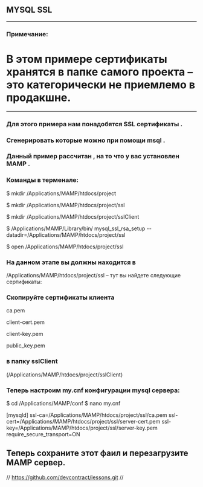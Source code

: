 
## MYSQL SSL


_____________________


### Примечание:

# В этом примере сертификаты хранятся в папке самого проекта – это категорически не приемлемо в продакшне.


_________________

### Для этого примера нам понадобятся SSL сертификаты . 
### Сгенерировать которые можно при помощи msql .
### Данный пример рассчитан , на то что у вас установлен MAMP .
### Команды в терменале:


$ mkdir /Applications/MAMP/htdocs/project

$ mkdir /Applications/MAMP/htdocs/project/ssl

$ mkdir /Applications/MAMP/htdocs/project/sslClient


$ /Applications/MAMP/Library/bin/ mysql_ssl_rsa_setup --datadir=/Applications/MAMP/htdocs/project/ssl

$ open /Applications/MAMP/htdocs/project/ssl 



### На данном этапе вы должны находится в 

/Applications/MAMP/htdocs/project/ssl – тут вы найдете следующие сертификаты:


### Скопируйте сертификаты клиента

 ca.pem
 
 client-cert.pem
 
 client-key.pem
 
 public_key.pem
 
### в папку sslClient
 
 
(/Applications/MAMP/htdocs/project/sslClient) 


### Теперь настроим my.cnf конфигурации mysql сервера:

$ cd /Applications/MAMP/conf
$ nano my.cnf

[mysqld]
ssl-ca=/Applications/MAMP/htdocs/project/ssl/ca.pem
ssl-cert=/Applications/MAMP/htdocs/project/ssl/server-cert.pem
ssl-key=/Applications/MAMP/htdocs/project/ssl/server-key.pem
require_secure_transport=ON


## Теперь сохраните этот фаил и перезагрузите MAMP сервер.

 
// https://github.com/devcontract/lessons.git //

